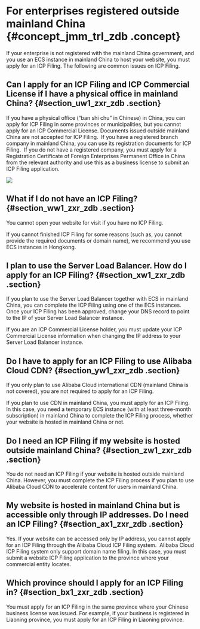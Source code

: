 # For enterprises registered outside mainland China {#concept_jmm_trl_zdb .concept}

If your enterprise is not registered with the mainland China government, and you use an ECS instance in mainland China to host your website, you must apply for an ICP Filing. The following are common issues on ICP Filing.

## Can I apply for an ICP Filing and ICP Commercial License if I have a physical office in mainland China? {#section_uw1_zxr_zdb .section}

If you have a physical office \(“ban shi chu” in Chinese\) in China, you can apply for ICP Filing in some provinces or municipalities, but you cannot apply for an ICP Commercial License. Documents issued outside mainland China are not accepted for ICP Filing.  If you have a registered branch company in mainland China, you can use its registration documents for ICP Filing.  If you do not have a registered company, you must apply for a Registration Certificate of Foreign Enterprises Permanent Office in China from the relevant authority and use this as a business license to submit an ICP Filing application.

![](http://static-aliyun-doc.oss-cn-hangzhou.aliyuncs.com/assets/img/14210/5239_en-US.png)

## What if I do not have an ICP Filing? {#section_ww1_zxr_zdb .section}

You cannot open your website for visit if you have no ICP Filing.

If you cannot finished ICP Filing for some reasons \(such as, you cannot provide the required documents or domain name\), we recommend you use ECS instances in Hongkong.

## I plan to use the Server Load Balancer. How do I apply for an ICP Filing? {#section_xw1_zxr_zdb .section}

If you plan to use the Server Load Balancer together with ECS in mainland China, you can complete the ICP Filing using one of the ECS instances.  Once your ICP Filing has been approved, change your DNS record to point to the IP of your Server Load Balancer instance.

If you are an ICP Commercial License holder, you must update your ICP Commercial License information when changing the IP address to your Server Load Balancer instance.

## Do I have to apply for an ICP Filing to use Alibaba Cloud CDN? {#section_yw1_zxr_zdb .section}

If you only plan to use Alibaba Cloud international CDN \(mainland China is not covered\), you are not required to apply for an ICP Filing.

If you plan to use CDN in mainland China, you must apply for an ICP Filing. In this case, you need a temporary ECS instance \(with at least three-month subscription\) in mainland China to complete the ICP Filing process, whether your website is hosted in mainland China or not.

## Do I need an ICP Filing if my website is hosted outside mainland China? {#section_zw1_zxr_zdb .section}

You do not need an ICP Filing if your website is hosted outside mainland China. However, you must complete the ICP Filing process if you plan to use Alibaba Cloud CDN to accelerate content for users in mainland China.

## My website is hosted in mainland China but is accessible only through IP addresses. Do I need an ICP Filing? {#section_ax1_zxr_zdb .section}

Yes. If your website can be accessed only by IP address, you cannot apply for an ICP Filing through the Alibaba Cloud ICP Filing system.  Alibaba Cloud ICP Filing system only support domain name filing. In this case, you must submit a website ICP Filing application to the province where your commercial entity locates.

## Which province should I apply for an ICP Filing in? {#section_bx1_zxr_zdb .section}

You must apply for an ICP Filing in the same province where your Chinese business license was issued. For example, if your business is registered in Liaoning province, you must apply for an ICP Filing in Liaoning province.

